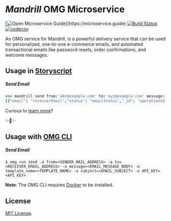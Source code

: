 # _Mandrill_ OMG Microservice

[![Open Microservice Guide](https://img.shields.io/badge/OMG%20Enabled-👍-green.svg?)](https://microservice.guide)
[![Build Status](https://travis-ci.com/heaptracetechnology/microservice-mandrill.svg?branch=master)](https://travis-ci.com/heaptracetechnology/microservice-mandrill)
[![codecov](https://codecov.io/gh/heaptracetechnology/microservice-mandrill/branch/master/graph/badge.svg)](https://codecov.io/gh/heaptracetechnology/microservice-mandrill)

An OMG service for Mandrill, is a powerful delivery service that can be used for personalized, one-to-one e-commerce emails, and automated transactional emails like password resets, order confirmations, and welcome messages.

## Usage in [Storyscript](https://storyscript.io/)

##### Send Email
```coffee
>>> mandrill send from:'abc@example.com' to:'xyz@example.com' message:'messageBody' templateName:'templateName' subject:'emailSubject'
[{"email": "receiverEmail","status": "emailStatus","_id": "operationId","reject_reason": "reasonToReject"}]
```

Curious to [learn more](https://docs.storyscript.io/)?

✨🍰✨

## Usage with [OMG CLI](https://www.npmjs.com/package/omg)

##### Send Email
```shell
$ omg run send -a from=<SENDER_MAIL_ADDRESS> -a to=<RECEIVER_EMAIL_ADDRESS> -a message=<EMAIL_MESSAGE_BODY> -a template_name=<TEMPLATE_NAME> -a subject=<EMAIL_SUBJECT> -e API_KEY=<API_KEY>
```
**Note**: The OMG CLI requires [Docker](https://docs.docker.com/install/) to be installed.

## License
[MIT License](https://github.com/omg-services/mandrill/blob/master/LICENSE).
